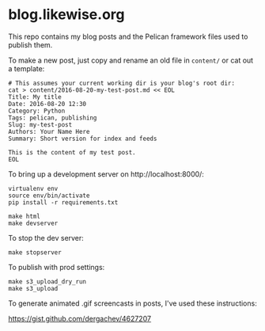 # blog.likewise.org

This repo contains my blog posts and the Pelican framework files used to publish them.

To make a new post, just copy and rename an old file in `content/` or cat out a template:

```
# This assumes your current working dir is your blog's root dir:
cat > content/2016-08-20-my-test-post.md << EOL
Title: My title
Date: 2016-08-20 12:30
Category: Python
Tags: pelican, publishing
Slug: my-test-post
Authors: Your Name Here
Summary: Short version for index and feeds

This is the content of my test post.
EOL
```

To bring up a development server on http://localhost:8000/:

```
virtualenv env
source env/bin/activate
pip install -r requirements.txt

make html
make devserver
```

To stop the dev server:

```
make stopserver
```

To publish with prod settings:

```
make s3_upload_dry_run
make s3_upload
```

To generate animated .gif screencasts in posts, I've used these instructions:

https://gist.github.com/dergachev/4627207
